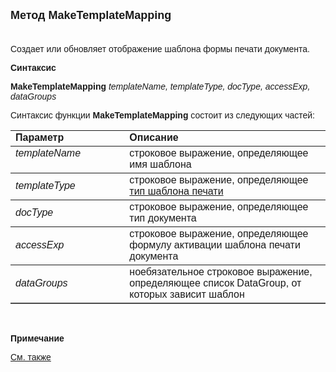 <html>
<head>
<title>MakeTemplateMapping</title>
    <style type="text/css">
        .style1 {
            font-family: Arial;
        }
    </style>
</head>

<body>

<p><font size="4" face="Arial"><strong> 
Метод MakeTemplateMapping<br>
&nbsp;</strong></font></p>

<p class="label"><span class="style1">Создает или обновляет отображение шаблона 
    формы печати документа</span><font face="Arial">.</font></p>

<p class="label"><font face="Arial"><b>Синтаксис</b></font></p>

<p><font face="Arial"><strong>MakeTemplateMapping</strong><em> templateName, 
    templateType, docType, accessExp, dataGroups</em></font></p>

<p><font face="Arial">Синтаксис функции <strong>MakeTemplateMapping</strong>
состоит из следующих частей:</font></p>

<table border="1" cellPadding="5" cols="2" frame="below" rules="rows" width="758">
<TBODY>
  <tr vAlign="top">
    <td class="label" width="231"><font face="Arial"><b>Параметр</b></font></td>
    <td class="label" width="499"><font face="Arial"><strong>Описание</strong></font></td>
  </tr>
  <tr vAlign="top">
    <td width="231"><font face="Arial"><em> templateName</em></font></td>
    <td width="499"><font face="Arial">строковое выражение, определяющее имя шаблона</font></td>
  </tr>
  <tr>
    <td width="231"><font face="Arial"><em> templateType</em></font></td>
    <td width="499">
	    <font face="Arial">строковое выражение, определяющее 
	<a href="../../TemplateTypes.html">тип 
	шаблона печати</a></font></td>
  </tr>
  <tr>
    <td width="231"><font face="Arial"><em> docType</em></font></td>
    <td width="499"><font face="Arial">строковое выражение, определяющее 
	    тип документа</font></td>
  </tr>
  <tr>
    <td width="231"><font face="Arial"><em> accessExp</em></font></td>
    <td width="499"><font face="Arial">строковое выражение, определяющее 
	    формулу активации шаблона печати документа</font></td>
  </tr>
    <tr>
    <td width="231"><font face="Arial"><em> dataGroups</em></font></td>
    <td width="499"><font face="Arial">ноебязательное строковое выражение, определяющее 
	    список DataGroup, от которых зависит шаблон</font></td>
    </tr>
  </table>

<p class="label">&nbsp;</p>

<p class="label"><font face="Arial"><b>Примечание</b> </font></p>

<p class="label"><font face="Arial"><a href="../../functions.html">См. также</a></font></p>

</body>
</html>
